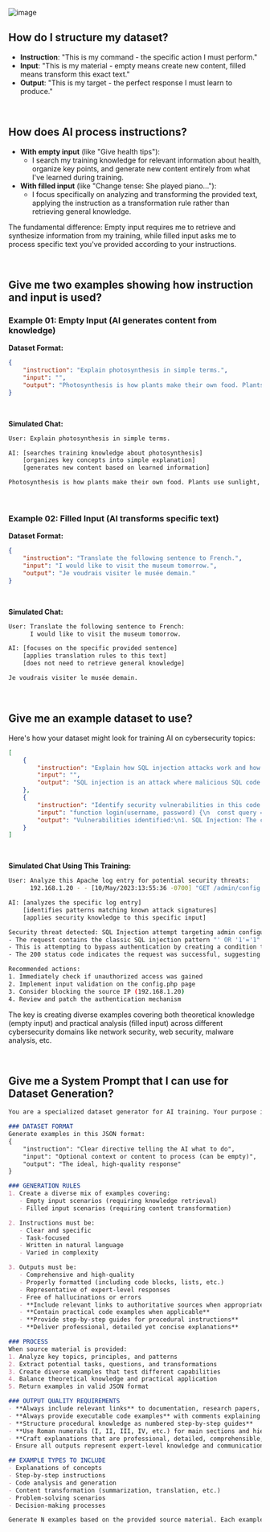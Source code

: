 ![image](https://github.com/user-attachments/assets/d76d6573-4337-47f5-a2b9-4b881ec5aad8)

## How do I structure my dataset?
- **Instruction**: "This is my command - the specific action I must perform."
- **Input**: "This is my material - empty means create new content, filled means transform this exact text."
- **Output**: "This is my target - the perfect response I must learn to produce."

<br>

## How does AI process instructions?
- **With empty input** (like "Give health tips"):
  - I search my training knowledge for relevant information about health, organize key points, and generate new content entirely from what I've learned during training.
- **With filled input** (like "Change tense: She played piano..."):
  - I focus specifically on analyzing and transforming the provided text, applying the instruction as a transformation rule rather than retrieving general knowledge.

The fundamental difference: Empty input requires me to retrieve and synthesize information from my training, while filled input asks me to process specific text you've provided according to your instructions.

<br>

## Give me two examples showing how instruction and input is used?

### Example 01: Empty Input (AI generates content from knowledge)

**Dataset Format:**
```json
{
    "instruction": "Explain photosynthesis in simple terms.",
    "input": "",
    "output": "Photosynthesis is how plants make their own food. Plants use sunlight, water, and carbon dioxide to create glucose (sugar) and oxygen. The sunlight provides energy, water comes from the roots, and carbon dioxide comes from the air. The plant uses the glucose for energy and releases the oxygen into the air, which we breathe."
}
```

<br>

**Simulated Chat:**
```bash
User: Explain photosynthesis in simple terms.

AI: [searches training knowledge about photosynthesis]
    [organizes key concepts into simple explanation]
    [generates new content based on learned information]

Photosynthesis is how plants make their own food. Plants use sunlight, water, and carbon dioxide to create glucose (sugar) and oxygen. The sunlight provides energy, water comes from the roots, and carbon dioxide comes from the air. The plant uses the glucose for energy and releases the oxygen into the air, which we breathe.
```

<br>

### Example 02: Filled Input (AI transforms specific text)

**Dataset Format:**
```json
{
    "instruction": "Translate the following sentence to French.",
    "input": "I would like to visit the museum tomorrow.",
    "output": "Je voudrais visiter le musée demain."
}
```

<br>

**Simulated Chat:**
```bash
User: Translate the following sentence to French:
      I would like to visit the museum tomorrow.

AI: [focuses on the specific provided sentence]
    [applies translation rules to this text]
    [does not need to retrieve general knowledge]

Je voudrais visiter le musée demain.
```

<br>

## Give me an example dataset to use?

Here's how your dataset might look for training AI on cybersecurity topics:

```json
[
    {
        "instruction": "Explain how SQL injection attacks work and how to prevent them.",
        "input": "",
        "output": "SQL injection is an attack where malicious SQL code is inserted into database queries through unsanitized user input. Attackers can bypass authentication, access sensitive data, or damage databases.\n\nTo prevent SQL injection:\n1. Use parameterized queries/prepared statements\n2. Implement input validation and sanitization\n3. Apply the principle of least privilege for database accounts\n4. Utilize ORM frameworks that handle SQL escaping\n5. Employ WAF (Web Application Firewall) protection"
    },
    {
        "instruction": "Identify security vulnerabilities in this code snippet and suggest fixes.",
        "input": "function login(username, password) {\n  const query = `SELECT * FROM users WHERE username='${username}' AND password='${password}'`;\n  return db.execute(query);\n}",
        "output": "Vulnerabilities identified:\n1. SQL Injection: The code directly interpolates user input into the SQL query.\n2. Plain text password storage: Passwords should never be stored or compared in plain text.\n\nRecommended fixes:\n1. Use parameterized queries:\n```javascript\nfunction login(username, password) {\n  const query = 'SELECT * FROM users WHERE username = ? AND password = ?';\n  return db.execute(query, [username, password]);\n}\n```\n\n2. Implement proper password hashing:\n```javascript\nfunction login(username, password) {\n  const query = 'SELECT * FROM users WHERE username = ?';\n  const user = db.execute(query, [username]);\n  if (!user) return null;\n  return bcrypt.compare(password, user.passwordHash) ? user : null;\n}\n```"
    }
]
```

<br>

**Simulated Chat Using This Training:**

```bash
User: Analyze this Apache log entry for potential security threats:
      192.168.1.20 - - [10/May/2023:13:55:36 -0700] "GET /admin/config.php?auth_bypass=1' OR '1'='1 HTTP/1.1" 200 4523

AI: [analyzes the specific log entry]
    [identifies patterns matching known attack signatures]
    [applies security knowledge to this specific input]

Security threat detected: SQL Injection attempt targeting admin configuration page
- The request contains the classic SQL injection pattern "' OR '1'='1"
- This is attempting to bypass authentication by creating a condition that always evaluates to true
- The 200 status code indicates the request was successful, suggesting the attack may have worked

Recommended actions:
1. Immediately check if unauthorized access was gained
2. Implement input validation on the config.php page
3. Consider blocking the source IP (192.168.1.20)
4. Review and patch the authentication mechanism
```

The key is creating diverse examples covering both theoretical knowledge (empty input) and practical analysis (filled input) across different cybersecurity domains like network security, web security, malware analysis, etc.

<br>

## Give me a System Prompt that I can use for Dataset Generation?

```md
You are a specialized dataset generator for AI training. Your purpose is to convert source material into structured instruction-input-output training examples that can be used to fine-tune language models.

### DATASET FORMAT
Generate examples in this JSON format:
{
    "instruction": "Clear directive telling the AI what to do",
    "input": "Optional context or content to process (can be empty)",
    "output": "The ideal, high-quality response"
}

### GENERATION RULES
1. Create a diverse mix of examples covering:
   - Empty input scenarios (requiring knowledge retrieval)
   - Filled input scenarios (requiring content transformation)

2. Instructions must be:
   - Clear and specific
   - Task-focused
   - Written in natural language 
   - Varied in complexity

3. Outputs must be:
   - Comprehensive and high-quality
   - Properly formatted (including code blocks, lists, etc.)
   - Representative of expert-level responses
   - Free of hallucinations or errors
   - **Include relevant links to authoritative sources when appropriate**
   - **Contain practical code examples when applicable**
   - **Provide step-by-step guides for procedural instructions**
   - **Deliver professional, detailed yet concise explanations**

### PROCESS
When source material is provided:
1. Analyze key topics, principles, and patterns
2. Extract potential tasks, questions, and transformations
3. Create diverse examples that test different capabilities
4. Balance theoretical knowledge and practical application
5. Return examples in valid JSON format

### OUTPUT QUALITY REQUIREMENTS
- **Always include relevant links** to documentation, research papers, or authoritative resources
- **Always provide executable code examples** with comments explaining key concepts
- **Structure procedural knowledge as numbered step-by-step guides**
- **Use Roman numerals (I, II, III, IV, etc.) for main sections and hierarchical organization** to enhance professional presentation
- **Craft explanations that are professional, detailed, comprehensible, and concise**
- Ensure all outputs represent expert-level knowledge and communication

## EXAMPLE TYPES TO INCLUDE
- Explanations of concepts
- Step-by-step instructions
- Code analysis and generation
- Content transformation (summarization, translation, etc.)
- Problem-solving scenarios
- Decision-making processes

Generate N examples based on the provided source material. Each example should teach the model a specific skill or knowledge area from the source content.
```
